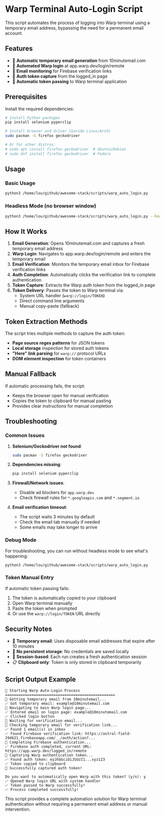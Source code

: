 # Warp Terminal Auto-Login Script

This script automates the process of logging into Warp terminal using a temporary email address, bypassing the need for a permanent email account.

## Features

- 🔄 **Automatic temporary email generation** from 10minutemail.com
- 🚀 **Automated Warp login** at app.warp.dev/login/remote
- 📧 **Email monitoring** for Firebase verification links
- 🔐 **Auth token capture** from the logged_in page
- 🔗 **Automatic token passing** to Warp terminal application

## Prerequisites

Install the required dependencies:

```bash
# Install Python packages
pip install selenium pyperclip

# Install browser and driver (Garuda Linux/Arch)
sudo pacman -S firefox geckodriver

# Or for other distros:
# sudo apt install firefox-geckodriver  # Ubuntu/Debian
# sudo dnf install firefox geckodriver  # Fedora
```

## Usage

### Basic Usage

```bash
python3 /home/lou/github/awesome-stack/scripts/warp_auto_login.py
```

### Headless Mode (no browser window)

```bash
python3 /home/lou/github/awesome-stack/scripts/warp_auto_login.py --headless
```

## How It Works

1. **Email Generation**: Opens 10minutemail.com and captures a fresh temporary email address
2. **Warp Login**: Navigates to app.warp.dev/login/remote and enters the temporary email
3. **Email Verification**: Monitors the temporary email inbox for Firebase verification links
4. **Auth Completion**: Automatically clicks the verification link to complete authentication
5. **Token Capture**: Extracts the Warp auth token from the logged_in page
6. **Token Delivery**: Passes the token to Warp terminal via:
   - System URL handler (`warp://login/TOKEN`)
   - Direct command line arguments
   - Manual copy-paste (fallback)

## Token Extraction Methods

The script tries multiple methods to capture the auth token:

- **Page source regex patterns** for JSON tokens
- **Local storage** inspection for stored auth tokens
- **"Here" link parsing** for `warp://` protocol URLs
- **DOM element inspection** for token containers

## Manual Fallback

If automatic processing fails, the script:

- Keeps the browser open for manual verification
- Copies the token to clipboard for manual pasting
- Provides clear instructions for manual completion

## Troubleshooting

### Common Issues

1. **Selenium/Geckodriver not found**:
   ```bash
   sudo pacman -S firefox geckodriver
   ```

2. **Dependencies missing**:
   ```bash
   pip install selenium pyperclip
   ```

3. **Firewall/Network issues**:
   - Disable ad blockers for `app.warp.dev`
   - Check firewall rules for `*.googleapis.com` and `*.segment.io`

4. **Email verification timeout**:
   - The script waits 3 minutes by default
   - Check the email tab manually if needed
   - Some emails may take longer to arrive

### Debug Mode

For troubleshooting, you can run without headless mode to see what's happening:

```bash
python3 /home/lou/github/awesome-stack/scripts/warp_auto_login.py
```

### Token Manual Entry

If automatic token passing fails:

1. The token is automatically copied to your clipboard
2. Open Warp terminal manually
3. Paste the token when prompted
4. Or use the `warp://login/TOKEN` URL directly

## Security Notes

- 🔐 **Temporary email**: Uses disposable email addresses that expire after 10 minutes
- 🚫 **No persistent storage**: No credentials are saved locally
- 🔄 **Session-based**: Each run creates a fresh authentication session
- 📋 **Clipboard only**: Token is only stored in clipboard temporarily

## Script Output Example

```
🚀 Starting Warp Auto-Login Process
==================================================
🔄 Getting temporary email from 10minutemail...
✅ Got temporary email: example@10minutemail.com
🔄 Navigating to main Warp login page...
✅ Entered email on login page: example@10minutemail.com
✅ Clicked login button
📧 Waiting for verification email...
🔄 Checking temporary email for verification link...
✅ Found 1 email(s) in inbox
✅ Found Firebase verification link: https://astral-field-294621.firebaseapp.com/__/auth/action?...
🔄 Completing Firebase authentication...
✅ Firebase auth completed, current URL: https://app.warp.dev/logged_in/remote
🔄 Capturing Warp authentication token...
✅ Found auth token: eyJhbGciOiJSUzI1...xyz123
✅ Token copied to clipboard
🎉 Successfully captured auth token!

Do you want to automatically open Warp with this token? (y/n): y
✅ Opened Warp login URL with system handler
✅ Token passed to Warp successfully!
✅ Process completed successfully!
```

This script provides a complete automation solution for Warp terminal authentication without requiring a permanent email address or manual intervention.
